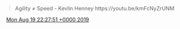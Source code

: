 > Agility ≠ Speed \- Kevlin Henney https://youtu\.be/kmFcNyZrUNM

<img src="../../media/tweet.ico" width="12" /> [Mon Aug 19 22:27:51 +0000 2019](https://twitter.com/DromerDenker/status/1163578348532043781)